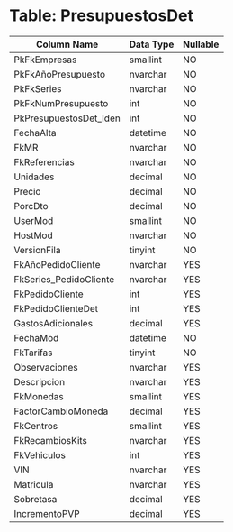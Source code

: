 # Table: PresupuestosDet

| Column Name | Data Type | Nullable |
|-------------|-----------|----------|
| PkFkEmpresas | smallint | NO |
| PkFkAñoPresupuesto | nvarchar | NO |
| PkFkSeries | nvarchar | NO |
| PkFkNumPresupuesto | int | NO |
| PkPresupuestosDet_Iden | int | NO |
| FechaAlta | datetime | NO |
| FkMR | nvarchar | NO |
| FkReferencias | nvarchar | NO |
| Unidades | decimal | NO |
| Precio | decimal | NO |
| PorcDto | decimal | NO |
| UserMod | smallint | NO |
| HostMod | nvarchar | NO |
| VersionFila | tinyint | NO |
| FkAñoPedidoCliente | nvarchar | YES |
| FkSeries_PedidoCliente | nvarchar | YES |
| FkPedidoCliente | int | YES |
| FkPedidoClienteDet | int | YES |
| GastosAdicionales | decimal | YES |
| FechaMod | datetime | NO |
| FkTarifas | tinyint | NO |
| Observaciones | nvarchar | YES |
| Descripcion | nvarchar | YES |
| FkMonedas | smallint | YES |
| FactorCambioMoneda | decimal | YES |
| FkCentros | smallint | YES |
| FkRecambiosKits | nvarchar | YES |
| FkVehiculos | int | YES |
| VIN | nvarchar | YES |
| Matricula | nvarchar | YES |
| Sobretasa | decimal | YES |
| IncrementoPVP | decimal | YES |
